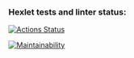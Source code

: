 ### Hexlet tests and linter status:
[![Actions Status](https://github.com/Elena171159/frontend-project-46/workflows/hexlet-check/badge.svg)](https://github.com/Elena171159/frontend-project-46/actions)

[![Maintainability](https://api.codeclimate.com/v1/badges/5739055c45b4ab5eecfe/maintainability)](https://codeclimate.com/github/Elena171159/frontend-project-46/maintainability)